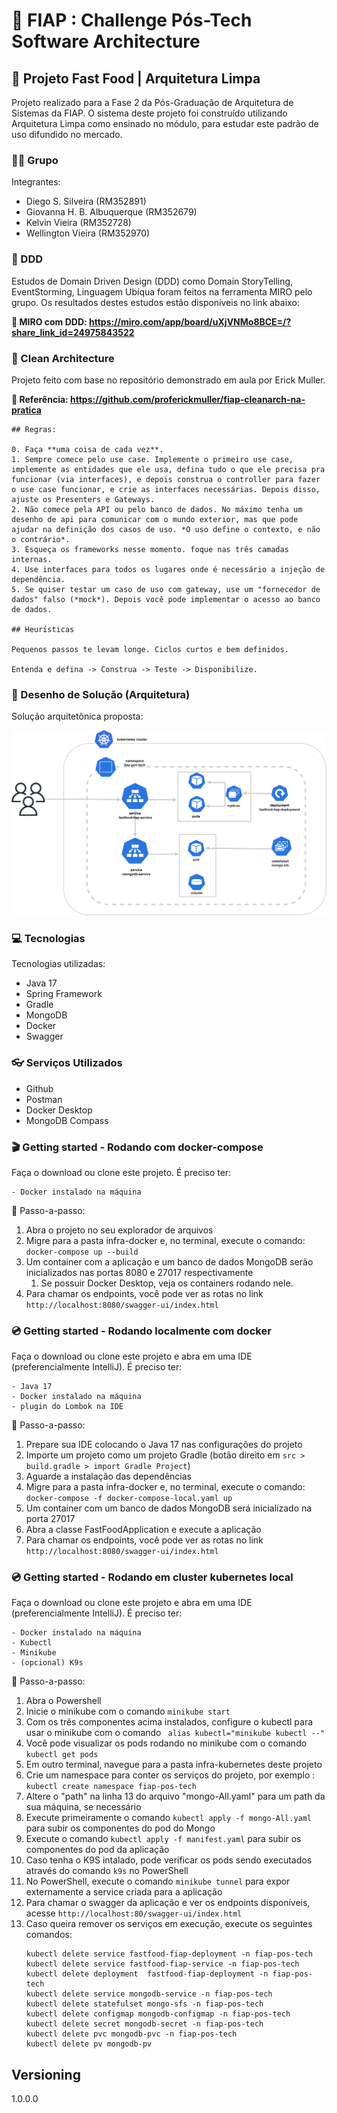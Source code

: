 # 🚀 FIAP : Challenge Pós-Tech Software Architecture
## 🍔 Projeto Fast Food | Arquitetura Limpa

Projeto realizado para a Fase 2 da Pós-Graduação de Arquitetura de Sistemas da FIAP. O sistema deste projeto foi construído utilizando Arquitetura Limpa como ensinado no módulo, para estudar este padrão de uso difundido no mercado.

### 👨‍🏫 Grupo

Integrantes:
- Diego S. Silveira (RM352891)
- Giovanna H. B. Albuquerque (RM352679)
- Kelvin Vieira (RM352728)
- Wellington Vieira (RM352970)

### 📍 DDD

Estudos de Domain Driven Design (DDD) como Domain StoryTelling, EventStorming, Linguagem Ubíqua foram feitos na ferramenta MIRO pelo grupo.
Os resultados destes estudos estão disponíveis no link abaixo:

**🔗 MIRO com DDD: https://miro.com/app/board/uXjVNMo8BCE=/?share_link_id=24975843522**

### 🎯 Clean Architecture

Projeto feito com base no repositório demonstrado em aula por Erick Muller.

**🔗 Referência: https://github.com/proferickmuller/fiap-cleanarch-na-pratica**


```
## Regras:

0. Faça **uma coisa de cada vez**.
1. Sempre comece pelo use case. Implemente o primeiro use case, implemente as entidades que ele usa, defina tudo o que ele precisa pra funcionar (via interfaces), e depois construa o controller para fazer o use case funcionar, e crie as interfaces necessárias. Depois disso, ajuste os Presenters e Gateways.
2. Não comece pela API ou pelo banco de dados. No máximo tenha um desenho de api para comunicar com o mundo exterior, mas que pode ajudar na definição dos casos de uso. *O uso define o contexto, e não o contrário*.
3. Esqueça os frameworks nesse momento. foque nas três camadas internas.
4. Use interfaces para todos os lugares onde é necessário a injeção de dependência.
5. Se quiser testar um caso de uso com gateway, use um "fornecedor de dados" falso (*mock*). Depois você pode implementar o acesso ao banco de dados.

## Heurísticas

Pequenos passos te levam longe. Ciclos curtos e bem definidos.

Entenda e defina -> Construa -> Teste -> Disponibilize.
```

### 📐 Desenho de Solução (Arquitetura)

Solução arquitetônica proposta:

![](misc/fiap-fastfood-architecture-kubernetes-kubernetes.drawio.svg)

### 💻 Tecnologias

Tecnologias utilizadas:

* Java 17
* Spring Framework
* Gradle
* MongoDB
* Docker
* Swagger

### 👓 Serviços Utilizados

* Github
* Postman
* Docker Desktop
* MongoDB Compass

### 🎬 Getting started - Rodando com docker-compose

Faça o download ou clone este projeto. É preciso ter:

    - Docker instalado na máquina

🚨 Passo-a-passo:

1. Abra o projeto no seu explorador de arquivos
2. Migre para a pasta infra-docker e, no terminal, execute o comando: ```docker-compose up --build```
3. Um container com a aplicação e um banco de dados MongoDB serão inicializados nas portas 8080 e 27017 respectivamente
   1. Se possuir Docker Desktop, veja os containers rodando nele.
4. Para chamar os endpoints, você pode ver as rotas no link ```http://localhost:8080/swagger-ui/index.html```


### 💿 Getting started - Rodando localmente com docker

Faça o download ou clone este projeto e abra em uma IDE (preferencialmente IntelliJ).
É preciso ter:

    - Java 17
    - Docker instalado na máquina
    - plugin do Lombok na IDE

🚨 Passo-a-passo:

1. Prepare sua IDE colocando o Java 17 nas configurações do projeto
2. Importe um projeto como um projeto Gradle (botão direito em ```src > build.gradle > import Gradle Project```)
3. Aguarde a instalação das dependências
4. Migre para a pasta infra-docker e, no terminal, execute o comando: ```docker-compose -f docker-compose-local.yaml up```
5. Um container com um banco de dados MongoDB será inicializado na porta 27017
6. Abra a classe FastFoodApplication e execute a aplicação
7. Para chamar os endpoints, você pode ver as rotas no link ```http://localhost:8080/swagger-ui/index.html```

### 💿 Getting started - Rodando em cluster kubernetes local

Faça o download ou clone este projeto e abra em uma IDE (preferencialmente IntelliJ).
É preciso ter:

    - Docker instalado na máquina
    - Kubectl 
    - Minikube
    - (opcional) K9s

🚨 Passo-a-passo:

1. Abra o Powershell
2. Inicie o minikube com o comando ```minikube start```
3. Com os três componentes acima instalados, configure o kubectl para usar o minikube com o comando ``` alias kubectl="minikube kubectl --"```
4. Você pode visualizar os pods rodando no minikube com o comando ```kubectl get pods```
5. Em outro terminal, navegue para a pasta infra-kubernetes deste projeto
6. Crie um namespace para conter os serviços do projeto, por exemplo : ```kubectl create namespace fiap-pos-tech```
7. Altere o  "path" na linha 13 do arquivo "mongo-All.yaml" para um path da sua máquina, se necessário
8. Execute primeiramente o comando ```kubectl apply -f mongo-All.yaml``` para subir os componentes do pod do Mongo
9. Execute o comando ```kubectl apply -f manifest.yaml``` para subir os componentes do pod da aplicação
10. Caso tenha o K9S intalado, pode verificar os pods sendo executados através do comando ```k9s``` no PowerShell
11. No PowerShell, execute o comando ```minikube tunnel``` para expor externamente a service criada para a aplicação
12. Para chamar o swagger da aplicação e ver os endpoints disponíveis, acesse ```http://localhost:80/swagger-ui/index.html```
13. Caso queira remover os serviços em execução, execute os seguintes comandos:
    ```
    kubectl delete service fastfood-fiap-deployment -n fiap-pos-tech
    kubectl delete service fastfood-fiap-service -n fiap-pos-tech
    kubectl delete deployment  fastfood-fiap-deployment -n fiap-pos-tech
    kubectl delete service mongodb-service -n fiap-pos-tech
    kubectl delete statefulset mongo-sfs -n fiap-pos-tech
    kubectl delete configmap mongodb-configmap -n fiap-pos-tech
    kubectl delete secret mongodb-secret -n fiap-pos-tech
    kubectl delete pvc mongodb-pvc -n fiap-pos-tech
    kubectl delete pv mongodb-pv
    ```

## Versioning

1.0.0.0
